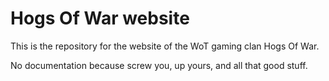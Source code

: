 Hogs Of War website
===================

This is the repository for the website of the WoT gaming clan Hogs Of War.

No documentation because screw you, up yours, and all that good stuff.
